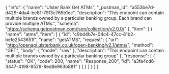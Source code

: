 {
  "info": {
    "name": "Ulster Bank Get ATMs",
    "_postman_id": "a553be7d-d429-4da4-be81-79f3c765b1ec",
    "description": "This endpoint can contain multiple brands owned by a particular banking group. Each brand can provide multiple ATMs.",
    "schema": "https://schema.getpostman.com/json/collection/v2.0.0/"
  },
  "item": [
    {
      "name": "atms",
      "item": [
        {
          "id": "c9bd4b7e-04c4-47cc-81b2-befe2543651f",
          "name": "getATMS",
          "request": {
            "url": "http://openapi.ulsterbank.co.uk/open-banking/v2.1/atms/",
            "method": "GET",
            "body": {
              "mode": "raw"
            },
            "description": "This endpoint can contain multiple brands owned by a particular banking group"
          },
          "response": [
            {
              "status": "OK",
              "code": 200,
              "name": "Response_200",
              "id": "a3fa4cd6-3447-4198-9529-8ed8e963b881"
            }
          ]
        }
      ]
    }
  ]
}